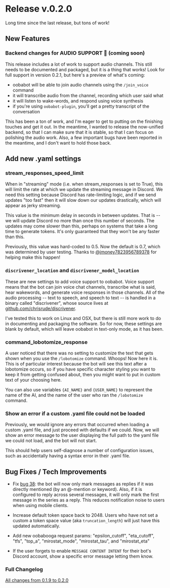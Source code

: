 # Release v.0.2.0

Long time since the last release, but tons of work!

## New Features

### Backend changes for AUDIO SUPPORT 🥳 (coming soon)

This release includes a lot of work to support audio
channels.  This still needs to be documented and packaged,
but it is a thing that works!  Look for full support in
version 0.2.1, but here's a preview of what's coming:

- oobabot will be able to join audio channels using the `/join_voice` command
- it will transcribe audio from the channel, recording which user said what
- it will listen to wake-words, and respond using voice synthesis
- if you're using `oobabot-plugin`, you'll get a pretty transcript of the
  conversation

This has been a ton of work, and I'm eager to get to putting on the finishing
touches and get it out.  In the meantime, I wanted to release the now-unified
backend, so that I can make sure that it is stable, so that I can focus on
polishing the audio work.  Also, a few important bugs have been reported in
the meantime, and I don't want to hold those back.

## Add new .yaml settings

### stream_responses_speed_limit

When in "streaming" mode (i.e. when stream_responses is set to True), this will limit the
rate at which we update the streaming message in Discord.  We need this setting because Discord has rate-limiting logic, and if we send updates "too fast" then it will slow down our updates drastically, which will appear as jerky streaming.

This value is the minimum delay in seconds in between updates.  That is -- we will update Discord no more than once this number of seconds.  The updates may come slower than this, perhaps on systems that take a long time to generate tokens.  It's only guaranteed that they won't be any faster than this.

Previously, this value was hard-coded to 0.5.  Now the default is 0.7, which was determined by user testing.  Thanks to [@jmoney7823956789378](https://github.com/jmoney7823956789378) for helping make this happen!

### `discrivener_location` and `discrivener_model_location`

These are new settings to add voice support to oobabot.  Voice support means that the bot
can join voice chat channels, transcribe what is said, hear wakewords, and generate voice
responses in those channels.  All of the audio processing -- text to speech, and speech to
text -- is handled in a binary called "discrivener", whose source lives at [github.com/chrisrude/discrivener](https://github.com/chrisrude/discriviner).

I've tested this to work on Linux and OSX, but there is still more work to do in documenting and packaging the software.  So for now, these settings are blank by default, which will leave oobabot in text-only mode, as it has been.

### command_lobotomize_response

A user noticed that there was no setting to customize the text that gets shown when you use the `/lobotomize` command.  Whoops!  Now here it is.  This is of particular interest because the bot will see this text after a lobotomize occurs, so if you have specific character styling you want to keep it from getting confused about, then you might want to put in custom text of your choosing here.

You can also use variables `{AI_NAME}` and `{USER_NAME}` to represent the name of the AI, and the name of the user who ran the `/lobotomize` command.

### Show an error if a custom .yaml file could not be loaded

Previously, we would ignore any errors that occurred when loading a custom .yaml file, and just proceed with defaults if we could.  Now, we will show an error message to the user displaying the full path to the yaml file we could not load, and the bot will not start.

This should help users self-diagnose a number of configuration issues, such as accidentally having a syntax error in their .yaml file.

## Bug Fixes / Tech Improvements

- Fix [bug 38](https://github.com/chrisrude/oobabot/issues/38): the bot will now only
mark messages as replies if it was directly mentioned (by an @-mention or keyword).  Also,
if it is configured to reply across several messages, it will only mark the first message
in the series as a reply.  This reduces notification noise to users when using mobile clients.

- Increase default token space back to 2048.  Users who have not set a custom a token space value (aka `truncation_length`) will just have this updated automatically.
- Add new oobabooga request params:
    "epsilon_cutoff",
    "eta_cutoff",
    "tfs",
    "top_a",
    "mirostat_mode",
    "mirostat_tau", and
    "mirostat_eta"

- If the user forgets to enable `MESSAGE CONTENT INTENT` for their bot's Discord account, show a specific error message letting them know.

### Full Changelog

[All changes from 0.1.9 to 0.2.0](https://github.com/chrisrude/oobabot/compare/v0.1.9...v0.2.0)
